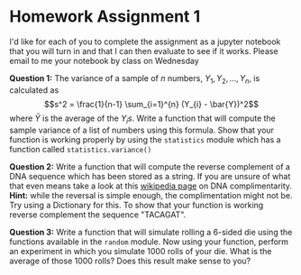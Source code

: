 # Homework Assignment 1
I'd like for each of you to complete the assignment as a jupyter notebook
that you will turn in and that I can then evaluate to see if it works. Please
email to me your notebook by class on Wednesday

**Question 1:** The variance of a sample of $n$ numbers, $Y_1, Y_2, ..., Y_n$,
 is calculated as
$$s^2 = \frac{1}{n-1} \sum_{i=1}^{n} (Y_{i} - \bar{Y})^2$$
where $\bar{Y}$ is the average of the $Y_is$. Write a function that will compute the sample variance of a list of numbers using this formula. Show that your 
function is working properly by using the `statistics` module which has a function
called `statistics.variance()`

**Question 2:** Write a function that will compute the reverse complement of
a DNA sequence which has been stored as a string. If you are unsure of what that
even means take a look at this [wikipedia page](https://en.wikipedia.org/wiki/Complementarity_(molecular_biology)) on DNA complimentarity. **Hint:** while the reversal 
is simple enough, the complimentation might not be. Try using a Dictionary for this.
To show that your function is working reverse complement the sequence "TACAGAT".

**Question 3:** Write a function that will simulate rolling a 6-sided die using
the functions available in the `random` module. Now using your function, perform
an experiment in which you simulate 1000 rolls of your die. What is the average
of those 1000 rolls? Does this result make sense to you? 



